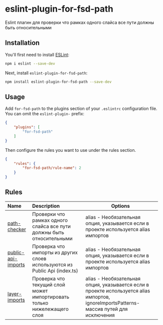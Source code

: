 # eslint-plugin-for-fsd-path

Eslint плагин для проверки что рамках одного слайса все пути должны быть относительными 

## Installation

You'll first need to install [ESLint](https://eslint.org/):

```sh
npm i eslint --save-dev
```

Next, install `eslint-plugin-for-fsd-path`:

```sh
npm install eslint-plugin-for-fsd-path --save-dev
```

## Usage

Add `for-fsd-path` to the plugins section of your `.eslintrc` configuration file. You can omit the `eslint-plugin-` prefix:

```json
{
    "plugins": [
        "for-fsd-path"
    ]
}
```


Then configure the rules you want to use under the rules section.

```json
{
    "rules": {
        "for-fsd-path/rule-name": 2
    }
}
```

## Rules

<!-- begin auto-generated rules list -->

| Name                                                   | Description                                                                | Options                                                                                                                                  |
|:-------------------------------------------------------|:---------------------------------------------------------------------------|------------------------------------------------------------------------------------------------------------------------------------------|
| [path-checker](docs/rules/path-checker.md)             | Проверки что рамках одного слайса все пути должны быть относительными      | alias - Необязательная опция, указывается если в проекте используется alias импортов                                                     |
| [public-api-imports](docs/rules/public-api-imports.md) | Проверка что импорты из других слоев используются из Public Api (index.ts) | alias - Необязательная опция, указывается если в проекте используется alias импортов                                                     |
| [layer-imports](docs/rules/layer-imports.md)           | Проверка что текущий слой может импортировать только нижележащего слоя     | alias - Необязательная опция, указывается если в проекте используется alias импортов, ignoreImportsPatterns- массив путей для исключения |

<!-- end auto-generated rules list -->


